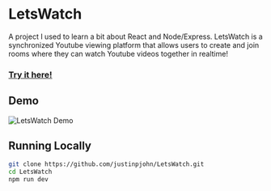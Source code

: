 # LetsWatch

A project I used to learn a bit about React and Node/Express. LetsWatch is a synchronized Youtube viewing platform
that allows users to create and join rooms where they can watch Youtube videos together in realtime!

### [Try it here!](https://letswatch-w6xt.onrender.com/)

## Demo

![LetsWatch Demo](./README_assets/letswatch.gif)

## Running Locally

```bash
git clone https://github.com/justinpjohn/LetsWatch.git
cd LetsWatch
npm run dev
```
